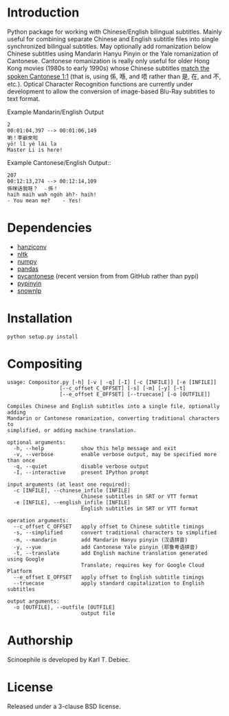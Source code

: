 Introduction
============

Python package for working with Chinese/English bilingual subtitles. Mainly
useful for combining separate Chinese and English subtitle files into single
synchronized bilingual subtitles. May optionally add romanization below Chinese
subtitles using Mandarin Hanyu Pinyin or the Yale romanization of Cantonese.
Cantonese romanization is really only useful for older Hong Kong movies (1980s
to early 1990s) whose Chinese subtitles [match the spoken Cantonese 
1:1](https://en.wikipedia.org/wiki/Written_Cantonese) (that is, using 係, 喺,
and 唔 rather than 是, 在, and 不, etc.). Optical Character Recognition
functions are currently under development to allow the conversion of
image-based Blu-Ray subtitles to text format.

Example Mandarin/English Output
```
2
00:01:04,397 --> 00:01:06,149
喲！李爺來啦
yō! lǐ yé lái la
Master Li is here!
```
Example Cantonese/English Output::
```
207
00:12:13,274 --> 00:12:14,109
係咪话我呀？　﹣係！
haih maih wah ngóh àh?- haih!
- You mean me?    - Yes!
```

Dependencies
============

- [hanziconv](https://github.com/berniey/hanziconv)
- [nltk](https://github.com/nltk/nltk)
- [numpy](https://github.com/numpy/numpy)
- [pandas](https://github.com/pandas-dev/pandas)
- [pycantonese](https://github.com/pycantonese/pycantonese)
  (recent version from from GitHub rather than pypi)
- [pypinyin](https://github.com/mozillazg/python-pinyin)
- [snownlp](https://github.com/isnowfy/snownlp)

Installation
============

`python setup.py install`

Compositing
===========

```
usage: Compositor.py [-h] [-v | -q] [-I] [-c [INFILE]] [-e [INFILE]]
                 [--c_offset C_OFFSET] [-s] [-m] [-y] [-t]
                 [--e_offset E_OFFSET] [--truecase] [-o [OUTFILE]]

Compiles Chinese and English subtitles into a single file, optionally adding
Mandarin or Cantonese romanization, converting traditional characters to
simplified, or adding machine translation.

optional arguments:
  -h, --help            show this help message and exit
  -v, --verbose         enable verbose output, may be specified more than once
  -q, --quiet           disable verbose output
  -I, --interactive     present IPython prompt

input arguments (at least one required):
  -c [INFILE], --chinese_infile [INFILE]
                        Chinese subtitles in SRT or VTT format
  -e [INFILE], --english_infile [INFILE]
                        English subtitles in SRT or VTT format

operation arguments:
  --c_offset C_OFFSET   apply offset to Chinese subtitle timings
  -s, --simplified      convert traditional characters to simplified
  -m, --mandarin        add Mandarin Hanyu pinyin (汉语拼音)
  -y, --yue             add Cantonese Yale pinyin (耶鲁粤语拼音)
  -t, --translate       add English machine translation generated using Google
                        Translate; requires key for Google Cloud Platform
  --e_offset E_OFFSET   apply offset to English subtitle timings
  --truecase            apply standard capitalization to English subtitles

output arguments:
  -o [OUTFILE], --outfile [OUTFILE]
                        output file
```

Authorship
==========

Scinoephile is developed by Karl T. Debiec.

License
=======

Released under a 3-clause BSD license.
